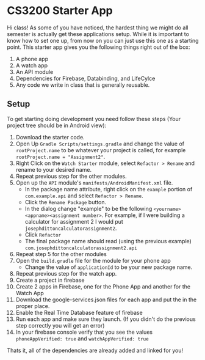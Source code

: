 # CS3200 Starter App
Hi class! As some of you have noticed, the hardest thing we might do all semester is actually get these applications setup. While it is important to know how to set one up, from now on you can just use this one as a starting point. This starter app gives you the following things right out of the box:

1. A phone app
2. A watch app
3. An API module
4. Dependencies for Firebase, Databinding, and LifeCylce
5. Any code we write in class that is generally reusable.

## Setup
To get starting doing development you need follow these steps (Your project tree should be in Android view):

1. Download the starter code.
1. Open Up `Gradle Scripts/settings.gradle` and change the value of `rootProject.name` to be whatever your project is called, for example `rootProject.name = "Assignment2"`.
1. Right Click on the `Watch Starter` module, select `Refactor > Rename` and rename to your desired name.
1. Repeat previous step for the other modules.
1. Open up the `API` module's `manifests/AndroidManifest.xml` file.
    -  In the package name attribute, right click on the `example` portion of `com.example.api` and select `Refactor > Rename`.
    - Click the `Rename Package` button.
    - In the dialog change "example" to be the following `<yourname><appname><assignment number>`. For example, if I were building a calculator for assignment 2 I would put `josephdittoncalculatorassignment2`.
    - Click `Refactor`
    - The final package name should read (using the previous example) `com.josephdittoncalculatorassignment2.api`
1. Repeat step 5 for the other modules
1. Open the `build.gradle` file for the module for your phone app
    - Change the value of `applicationId` to be your new package name.
1. Repeat previous step for the watch app.
1. Create a project in firebase
1. Create 2 apps in Firebase, one for the Phone App and another for the Watch App
1. Download the google-services.json files for each app and put the in the proper place.
1. Enable the Real Time Database feature of firebase
1. Run each app and make sure they launch. (If you didn't do the previous step correctly you will get an error)
1. In your firebase console verify that you see the values `phoneAppVerified: true` and `watchAppVerified: true`
  

Thats it, all of the dependencies are already added and linked for you!